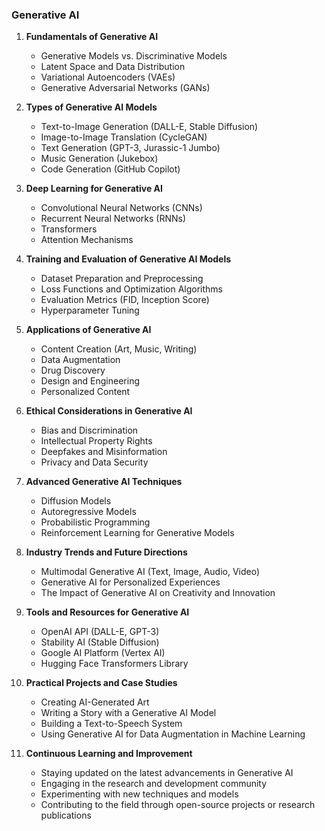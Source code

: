 ### Generative AI

1. **Fundamentals of Generative AI**
   - Generative Models vs. Discriminative Models
   - Latent Space and Data Distribution
   - Variational Autoencoders (VAEs)
   - Generative Adversarial Networks (GANs)

2. **Types of Generative AI Models**
   - Text-to-Image Generation (DALL-E, Stable Diffusion)
   - Image-to-Image Translation (CycleGAN)
   - Text Generation (GPT-3, Jurassic-1 Jumbo)
   - Music Generation (Jukebox)
   - Code Generation (GitHub Copilot)

3. **Deep Learning for Generative AI**
   - Convolutional Neural Networks (CNNs)
   - Recurrent Neural Networks (RNNs)
   - Transformers
   - Attention Mechanisms

4. **Training and Evaluation of Generative AI Models**
   - Dataset Preparation and Preprocessing
   - Loss Functions and Optimization Algorithms
   - Evaluation Metrics (FID, Inception Score)
   - Hyperparameter Tuning

5. **Applications of Generative AI**
   - Content Creation (Art, Music, Writing)
   - Data Augmentation
   - Drug Discovery
   - Design and Engineering
   - Personalized Content

6. **Ethical Considerations in Generative AI**
   - Bias and Discrimination
   - Intellectual Property Rights
   - Deepfakes and Misinformation
   - Privacy and Data Security

7. **Advanced Generative AI Techniques**
   - Diffusion Models
   - Autoregressive Models
   - Probabilistic Programming
   - Reinforcement Learning for Generative Models

8. **Industry Trends and Future Directions**
   - Multimodal Generative AI (Text, Image, Audio, Video)
   - Generative AI for Personalized Experiences
   - The Impact of Generative AI on Creativity and Innovation

9. **Tools and Resources for Generative AI**
   - OpenAI API (DALL-E, GPT-3)
   - Stability AI (Stable Diffusion)
   - Google AI Platform (Vertex AI)
   - Hugging Face Transformers Library

10. **Practical Projects and Case Studies**
    - Creating AI-Generated Art
    - Writing a Story with a Generative AI Model
    - Building a Text-to-Speech System
    - Using Generative AI for Data Augmentation in Machine Learning

11. **Continuous Learning and Improvement**
    - Staying updated on the latest advancements in Generative AI
    - Engaging in the research and development community
    - Experimenting with new techniques and models
    - Contributing to the field through open-source projects or research publications